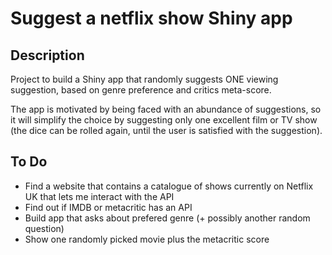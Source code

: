 # Suggest a netflix show Shiny app

## Description
Project to build a Shiny app that randomly suggests ONE viewing suggestion, based on genre preference and critics meta-score.  

The app is motivated by being faced with an abundance of suggestions, so it will simplify the choice by suggesting only one excellent film or TV show (the dice can be rolled again, until the user is satisfied with the suggestion).  

## To Do

* Find a website that contains a catalogue of shows currently on Netflix UK that lets me interact with the API
* Find out if IMDB or metacritic has an API
* Build app that asks about prefered genre (+ possibly another random question)
* Show one randomly picked movie plus the metacritic score

